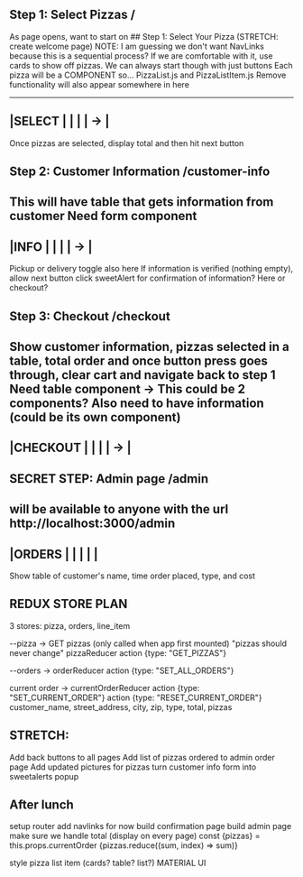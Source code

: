 ## Step 1: Select Pizzas /

As page opens, want to start on  ## Step 1: Select Your Pizza (STRETCH: create welcome page)
NOTE: I am guessing we don't want NavLinks because this is a sequential process?
If we are comfortable with it, use cards to show off pizzas. We can always start though with just buttons
Each pizza will be a COMPONENT so... PizzaList.js and PizzaListItem.js
Remove functionality will also appear somewhere in here

---------------
|SELECT       |
|             |
|          -> |
---------------

Once pizzas are selected, display total and then hit next button

## Step 2: Customer Information /customer-info
This will have table that gets information from customer 
Need form component
---------------
|INFO         |
|             |
|          -> |
---------------
Pickup or delivery toggle also here
If information is verified (nothing empty), allow next button click
sweetAlert for confirmation of information? Here or checkout?

## Step 3: Checkout /checkout
Show customer information, pizzas selected in a table, total order and once button press goes through, clear cart
and navigate back to step 1
Need table component -> This could be 2 components? Also need to have information (could be its own component)
---------------
|CHECKOUT     |
|             |
|          -> |
---------------

## SECRET STEP: Admin page /admin
will be available to anyone with the url http://localhost:3000/admin
---------------
|ORDERS       |
|             |
|             |
---------------
Show table of customer's name, time order placed, type, and cost

## REDUX STORE PLAN
3 stores: pizza, orders, line_item

--pizza -> GET pizzas (only called when app first mounted) "pizzas should never change"
pizzaReducer
action {type: "GET_PIZZAS"}


--orders -> orderReducer
action {type: "SET_ALL_ORDERS"}

current order -> currentOrderReducer
action {type: "SET_CURRENT_ORDER"}
action {type: "RESET_CURRENT_ORDER"}
customer_name,
street_address,
city,
zip,
type,
total,
pizzas


## STRETCH: 
Add back buttons to all pages
Add list of pizzas ordered to admin order page
Add updated pictures for pizzas
turn customer info form into sweetalerts popup



## After lunch
setup router
	add navlinks for now
build confirmation page
build admin page
make sure we handle total (display on every page)
const {pizzas} = this.props.currentOrder
{pizzas.reduce((sum, index) => sum)}

style pizza list item (cards? table? list?) MATERIAL UI

